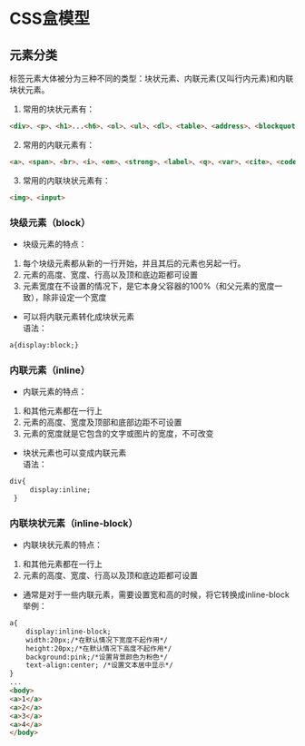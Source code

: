 # CSS盒模型

## 元素分类
标签元素大体被分为三种不同的类型：块状元素、内联元素(又叫行内元素)和内联块状元素。  
1. 常用的块状元素有：
```html
<div>、<p>、<h1>...<h6>、<ol>、<ul>、<dl>、<table>、<address>、<blockquote> 、<form>
```
2. 常用的内联元素有：
```html
<a>、<span>、<br>、<i>、<em>、<strong>、<label>、<q>、<var>、<cite>、<code>
```
3. 常用的内联块状元素有：
```html
<img>、<input>
```

### 块级元素（block）
* 块级元素的特点：
1. 每个块级元素都从新的一行开始，并且其后的元素也另起一行。
2. 元素的高度、宽度、行高以及顶和底边距都可设置
3. 元素宽度在不设置的情况下，是它本身父容器的100%（和父元素的宽度一致），除非设定一个宽度
* 可以将内联元素转化成块状元素  
语法：
```html
a{display:block;}
```

### 内联元素（inline）
* 内联元素的特点：
1. 和其他元素都在一行上
2. 元素的高度、宽度及顶部和底部边距不可设置
3. 元素的宽度就是它包含的文字或图片的宽度，不可改变
* 块状元素也可以变成内联元素  
语法：
```html
div{
     display:inline;
 }
```

### 内联块状元素（inline-block）
* 内联块状元素的特点：
1. 和其他元素都在一行上
2. 元素的高度、宽度、行高以及顶和底边距都可设置
* 通常是对于一些内联元素，需要设置宽和高的时候，将它转换成inline-block  
举例：
```html
a{
    display:inline-block;
	width:20px;/*在默认情况下宽度不起作用*/
	height:20px;/*在默认情况下高度不起作用*/
	background:pink;/*设置背景颜色为粉色*/
	text-align:center; /*设置文本居中显示*/
}
...
<body>
<a>1</a>
<a>2</a>
<a>3</a>
<a>4</a>
</body>
```